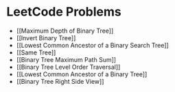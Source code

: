 # LeetCode Problems
- [[Maximum Depth of Binary Tree]]
- [[Invert Binary Tree]]
- [[Lowest Common Ancestor of a Binary Search Tree]]
- [[Same Tree]]
- [[Binary Tree Maximum Path Sum]]
- [[Binary Tree Level Order Traversal]]
- [[Lowest Common Ancestor of a Binary Tree]]
- [[Binary Tree Right Side View]]